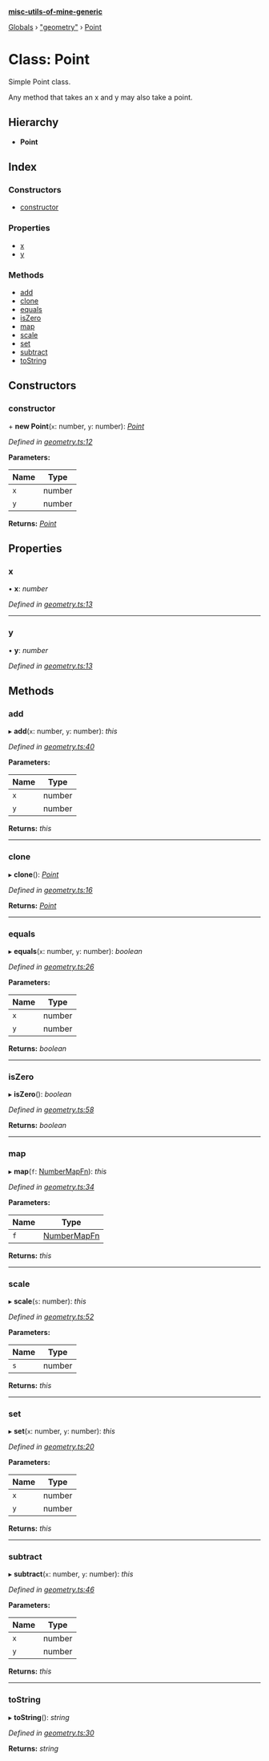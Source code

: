 **[misc-utils-of-mine-generic](../README.md)**

[Globals](../globals.md) › ["geometry"](../modules/_geometry_.md) › [Point](_geometry_.point.md)

# Class: Point

Simple Point class.

Any method that takes an x and y may also take a point.

## Hierarchy

* **Point**

## Index

### Constructors

* [constructor](_geometry_.point.md#constructor)

### Properties

* [x](_geometry_.point.md#x)
* [y](_geometry_.point.md#y)

### Methods

* [add](_geometry_.point.md#add)
* [clone](_geometry_.point.md#clone)
* [equals](_geometry_.point.md#equals)
* [isZero](_geometry_.point.md#iszero)
* [map](_geometry_.point.md#map)
* [scale](_geometry_.point.md#scale)
* [set](_geometry_.point.md#set)
* [subtract](_geometry_.point.md#subtract)
* [toString](_geometry_.point.md#tostring)

## Constructors

###  constructor

\+ **new Point**(`x`: number, `y`: number): *[Point](_geometry_.point.md)*

*Defined in [geometry.ts:12](https://github.com/cancerberoSgx/misc-utils-of-mine/blob/b6947cf/misc-utils-of-mine-generic/src/geometry.ts#L12)*

**Parameters:**

Name | Type |
------ | ------ |
`x` | number |
`y` | number |

**Returns:** *[Point](_geometry_.point.md)*

## Properties

###  x

• **x**: *number*

*Defined in [geometry.ts:13](https://github.com/cancerberoSgx/misc-utils-of-mine/blob/b6947cf/misc-utils-of-mine-generic/src/geometry.ts#L13)*

___

###  y

• **y**: *number*

*Defined in [geometry.ts:13](https://github.com/cancerberoSgx/misc-utils-of-mine/blob/b6947cf/misc-utils-of-mine-generic/src/geometry.ts#L13)*

## Methods

###  add

▸ **add**(`x`: number, `y`: number): *this*

*Defined in [geometry.ts:40](https://github.com/cancerberoSgx/misc-utils-of-mine/blob/b6947cf/misc-utils-of-mine-generic/src/geometry.ts#L40)*

**Parameters:**

Name | Type |
------ | ------ |
`x` | number |
`y` | number |

**Returns:** *this*

___

###  clone

▸ **clone**(): *[Point](_geometry_.point.md)*

*Defined in [geometry.ts:16](https://github.com/cancerberoSgx/misc-utils-of-mine/blob/b6947cf/misc-utils-of-mine-generic/src/geometry.ts#L16)*

**Returns:** *[Point](_geometry_.point.md)*

___

###  equals

▸ **equals**(`x`: number, `y`: number): *boolean*

*Defined in [geometry.ts:26](https://github.com/cancerberoSgx/misc-utils-of-mine/blob/b6947cf/misc-utils-of-mine-generic/src/geometry.ts#L26)*

**Parameters:**

Name | Type |
------ | ------ |
`x` | number |
`y` | number |

**Returns:** *boolean*

___

###  isZero

▸ **isZero**(): *boolean*

*Defined in [geometry.ts:58](https://github.com/cancerberoSgx/misc-utils-of-mine/blob/b6947cf/misc-utils-of-mine-generic/src/geometry.ts#L58)*

**Returns:** *boolean*

___

###  map

▸ **map**(`f`: [NumberMapFn](../modules/_geometry_.md#numbermapfn)): *this*

*Defined in [geometry.ts:34](https://github.com/cancerberoSgx/misc-utils-of-mine/blob/b6947cf/misc-utils-of-mine-generic/src/geometry.ts#L34)*

**Parameters:**

Name | Type |
------ | ------ |
`f` | [NumberMapFn](../modules/_geometry_.md#numbermapfn) |

**Returns:** *this*

___

###  scale

▸ **scale**(`s`: number): *this*

*Defined in [geometry.ts:52](https://github.com/cancerberoSgx/misc-utils-of-mine/blob/b6947cf/misc-utils-of-mine-generic/src/geometry.ts#L52)*

**Parameters:**

Name | Type |
------ | ------ |
`s` | number |

**Returns:** *this*

___

###  set

▸ **set**(`x`: number, `y`: number): *this*

*Defined in [geometry.ts:20](https://github.com/cancerberoSgx/misc-utils-of-mine/blob/b6947cf/misc-utils-of-mine-generic/src/geometry.ts#L20)*

**Parameters:**

Name | Type |
------ | ------ |
`x` | number |
`y` | number |

**Returns:** *this*

___

###  subtract

▸ **subtract**(`x`: number, `y`: number): *this*

*Defined in [geometry.ts:46](https://github.com/cancerberoSgx/misc-utils-of-mine/blob/b6947cf/misc-utils-of-mine-generic/src/geometry.ts#L46)*

**Parameters:**

Name | Type |
------ | ------ |
`x` | number |
`y` | number |

**Returns:** *this*

___

###  toString

▸ **toString**(): *string*

*Defined in [geometry.ts:30](https://github.com/cancerberoSgx/misc-utils-of-mine/blob/b6947cf/misc-utils-of-mine-generic/src/geometry.ts#L30)*

**Returns:** *string*